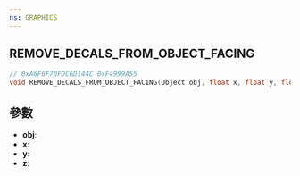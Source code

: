 ```yaml
---
ns: GRAPHICS
---
```

## REMOVE_DECALS_FROM_OBJECT_FACING

```c
// 0xA6F6F70FDC6D144C 0xF4999A55
void REMOVE_DECALS_FROM_OBJECT_FACING(Object obj, float x, float y, float z);
```


## 參數
* **obj**: 
* **x**: 
* **y**: 
* **z**: 

